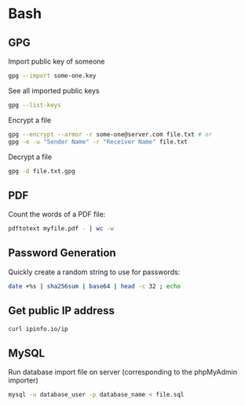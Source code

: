 # Bash

## GPG

Import public key of someone

```bash
gpg --import some-one.key
```

See all imported public keys

```bash
gpg --list-keys
```

Encrypt a file

```bash
gpg --encrypt --armor -r some-one@server.com file.txt # or
gpg -e -u "Sender Name" -r "Receiver Name" file.txt
```

Decrypt a file

```bash
gpg -d file.txt.gpg
```

## PDF

Count the words of a PDF file:

```bash
pdftotext myfile.pdf - | wc -w
```

## Password Generation

Quickly create a random string to use for passwords:

```bash
date +%s | sha256sum | base64 | head -c 32 ; echo
```

## Get public IP address

```bash
curl ipinfo.io/ip
```

## MySQL

Run database import file on server (corresponding to the phpMyAdmin importer)

```bash
mysql -u database_user -p database_name < file.sql
```
